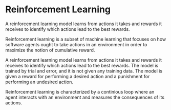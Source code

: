 # Reinforcement Learning

A reinforcement learning model learns from actions it takes and rewards it receives to identify which actions lead to the best rewards.

Reinforcement learning is a subset of machine learning that focuses on how software agents ought to take actions in an environment in order to maximize the notion of cumulative reward.

A reinforcement learning model learns from actions it takes and rewards it receives to identify which actions lead to the best rewards. The model is trained by trial and error, and it is not given any training data. The model is given a reward for performing a desired action and a punishment for performing an undesired action.

Reinforcement learning is characterized by a continious loop where an agent interacts with an environment and measures the consequences of its actions.
